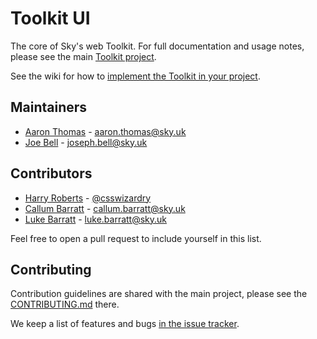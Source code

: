 # Toolkit UI

The core of Sky's web Toolkit. For full documentation and usage notes, please see the main [Toolkit project](https://github.com/sky-uk/toolkit/).

See the wiki for how to [implement the Toolkit in your project](https://github.com/sky-uk/toolkit/wiki/Getting-started).

## Maintainers

- [Aaron Thomas](https://github.com/aaronthomas) - aaron.thomas@sky.uk
- [Joe Bell](https://github.com/joebell93) - joseph.bell@sky.uk

## Contributors

- [Harry Roberts](https://github.com/csswizardry) - [@csswizardry](https://twitter.com/csswizardry)
- [Callum Barratt](https://github.com/cbarratt) - callum.barratt@sky.uk
- [Luke Barratt](https://github.com/lbarratt) - luke.barratt@sky.uk

Feel free to open a pull request to include yourself in this list. 

## Contributing

Contribution guidelines are shared with the main project, please see the [CONTRIBUTING.md](https://github.com/sky-uk/toolkit/blob/master/CONTRIBUTING.md) there.

We keep a list of features and bugs [in the issue tracker](https://github.com/sky-uk/toolkit/issues).
